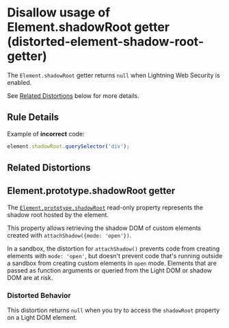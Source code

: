 # Disallow usage of Element.shadowRoot getter (distorted-element-shadow-root-getter)

The `Element.shadowRoot` getter returns `null` when Lightning Web Security is enabled.

See [Related Distortions](#related-distortions) below for more details.

## Rule Details

Example of **incorrect** code:

```js
element.shadowRoot.querySelector('div');
```

## Related Distortions

<!-- START generated embed: @locker/distortion/src/Element/docs/shadowRoot-getter.md -->
## Element.prototype.shadowRoot getter

The [`Element.prototype.shadowRoot`](https://developer.mozilla.org/en-US/docs/Web/API/Element/shadowRoot) read-only property represents the shadow root hosted by the element.

This property allows retrieving the shadow DOM of custom elements created with `attachShadow({mode: 'open'})`.

In a sandbox, the distortion for `attachShadow()` prevents code from creating elements with `mode: 'open'`, but doesn't prevent code that's running outside a sandbox from creating custom elements in `open` mode. Elements that are passed as function arguments or queried from the Light DOM or shadow DOM are at risk.
### Distorted Behavior

This distortion returns `null` when you try to access the `shadowRoot` property on a Light DOM element.
<!-- END generated embed, please keep comment -->
